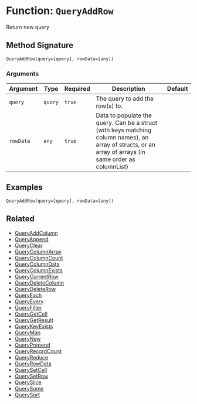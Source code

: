[comment]: # (Note: This documentation is generated dynamically in the build process.  To modify the contents, change the javadoc on the _invoke method of the BIF class)

# Function: `QueryAddRow`

Return new query

## Method Signature
```
QueryAddRow(query=[query], rowData=[any])
```
### Arguments

| Argument | Type | Required | Description | Default |
|----------|------|----------|-------------|---------|
| `query` | `query` | `true` | The query to add the row(s) to. |  |
| `rowData` | `any` | `true` | Data to populate the query. Can be a struct (with keys matching column names), an array of structs, or an array of arrays (in<br>                   same order as columnList) |  |

## Examples

```
QueryAddRow(query=[query], rowData=[any])
```

## Related
  * [QueryAddColumn](QueryAddColumn.md)
  * [QueryAppend](QueryAppend.md)
  * [QueryClear](QueryClear.md)
  * [QueryColumnArray](QueryColumnArray.md)
  * [QueryColumnCount](QueryColumnCount.md)
  * [QueryColumnData](QueryColumnData.md)
  * [QueryColumnExists](QueryColumnExists.md)
  * [QueryCurrentRow](QueryCurrentRow.md)
  * [QueryDeleteColumn](QueryDeleteColumn.md)
  * [QueryDeleteRow](QueryDeleteRow.md)
  * [QueryEach](QueryEach.md)
  * [QueryEvery](QueryEvery.md)
  * [QueryFilter](QueryFilter.md)
  * [QueryGetCell](QueryGetCell.md)
  * [QueryGetResult](QueryGetResult.md)
  * [QueryKeyExists](QueryKeyExists.md)
  * [QueryMap](QueryMap.md)
  * [QueryNew](QueryNew.md)
  * [QueryPrepend](QueryPrepend.md)
  * [QueryRecordCount](QueryRecordCount.md)
  * [QueryReduce](QueryReduce.md)
  * [QueryRowData](QueryRowData.md)
  * [QuerySetCell](QuerySetCell.md)
  * [QuerySetRow](QuerySetRow.md)
  * [QuerySlice](QuerySlice.md)
  * [QuerySome](QuerySome.md)
  * [QuerySort](QuerySort.md)
